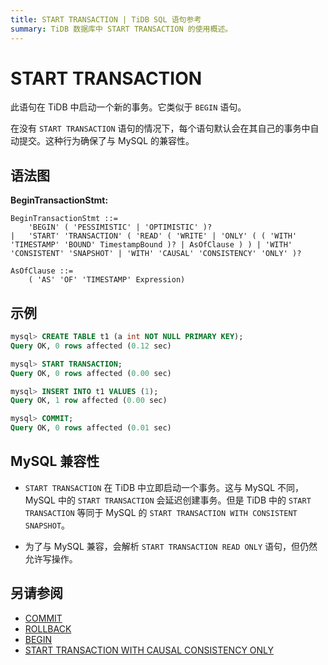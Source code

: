 ```yaml
---
title: START TRANSACTION | TiDB SQL 语句参考
summary: TiDB 数据库中 START TRANSACTION 的使用概述。
---
```


# START TRANSACTION

此语句在 TiDB 中启动一个新的事务。它类似于 `BEGIN` 语句。

在没有 `START TRANSACTION` 语句的情况下，每个语句默认会在其自己的事务中自动提交。这种行为确保了与 MySQL 的兼容性。

## 语法图

**BeginTransactionStmt:**

```ebnf+diagram
BeginTransactionStmt ::=
    'BEGIN' ( 'PESSIMISTIC' | 'OPTIMISTIC' )?
|   'START' 'TRANSACTION' ( 'READ' ( 'WRITE' | 'ONLY' ( ( 'WITH' 'TIMESTAMP' 'BOUND' TimestampBound )? | AsOfClause ) ) | 'WITH' 'CONSISTENT' 'SNAPSHOT' | 'WITH' 'CAUSAL' 'CONSISTENCY' 'ONLY' )?

AsOfClause ::=
    ( 'AS' 'OF' 'TIMESTAMP' Expression)
```

## 示例

```sql
mysql> CREATE TABLE t1 (a int NOT NULL PRIMARY KEY);
Query OK, 0 rows affected (0.12 sec)

mysql> START TRANSACTION;
Query OK, 0 rows affected (0.00 sec)

mysql> INSERT INTO t1 VALUES (1);
Query OK, 1 row affected (0.00 sec)

mysql> COMMIT;
Query OK, 0 rows affected (0.01 sec)
```

## MySQL 兼容性

* `START TRANSACTION` 在 TiDB 中立即启动一个事务。这与 MySQL 不同，MySQL 中的 `START TRANSACTION` 会延迟创建事务。但是 TiDB 中的 `START TRANSACTION` 等同于 MySQL 的 `START TRANSACTION WITH CONSISTENT SNAPSHOT`。

* 为了与 MySQL 兼容，会解析 `START TRANSACTION READ ONLY` 语句，但仍然允许写操作。

## 另请参阅

* [COMMIT](/sql-statements/sql-statement-commit.md)
* [ROLLBACK](/sql-statements/sql-statement-rollback.md)
* [BEGIN](/sql-statements/sql-statement-begin.md)
* [START TRANSACTION WITH CAUSAL CONSISTENCY ONLY](/transaction-overview.md#causal-consistency)
